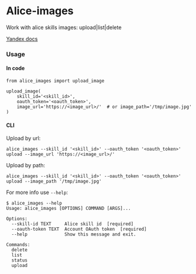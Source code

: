 # Alice-images

Work with alice skills images: upload|list|delete

[Yandex docs](https://tech.yandex.ru/dialogs/alice/doc/resource-upload-docpage/)


### Usage

#### In code

    from alice_images import upload_image

    upload_image(
        skill_id='<skill_id>',
        oauth_token='<oauth_token>',
        image_url='https://<image_url>/'  # or image_path='/tmp/image.jpg'
    )
    
#### CLI

Upload by url:

    alice_images --skill_id '<skill_id>' --oauth_token '<oauth_token>' upload --image_url 'https://<image_url>/'

Upload by path:

    alice_images --skill_id '<skill_id>' --oauth_token '<oauth_token>' upload --image_path '/tmp/image.jpg'
    
For more info use `--help`:

    $ alice_images --help
    Usage: alice_images [OPTIONS] COMMAND [ARGS]...
    
    Options:
      --skill-id TEXT     Alice skill id  [required]
      --oauth-token TEXT  Account OAuth token  [required]
      --help              Show this message and exit.
    
    Commands:
      delete
      list
      status
      upload
